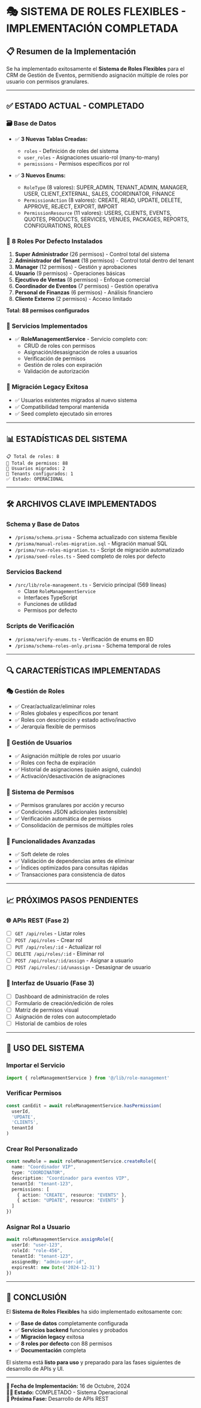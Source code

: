 # 🎭 SISTEMA DE ROLES FLEXIBLES - IMPLEMENTACIÓN COMPLETADA

## 📋 Resumen de la Implementación

Se ha implementado exitosamente el **Sistema de Roles Flexibles** para el CRM de Gestión de Eventos, permitiendo asignación múltiple de roles por usuario con permisos granulares.

---

## ✅ ESTADO ACTUAL - COMPLETADO

### 🗃️ **Base de Datos**
- ✅ **3 Nuevas Tablas Creadas:**
  - `roles` - Definición de roles del sistema
  - `user_roles` - Asignaciones usuario-rol (many-to-many)
  - `permissions` - Permisos específicos por rol

- ✅ **3 Nuevos Enums:**
  - `RoleType` (8 valores): SUPER_ADMIN, TENANT_ADMIN, MANAGER, USER, CLIENT_EXTERNAL, SALES, COORDINATOR, FINANCE
  - `PermissionAction` (8 valores): CREATE, READ, UPDATE, DELETE, APPROVE, REJECT, EXPORT, IMPORT
  - `PermissionResource` (11 valores): USERS, CLIENTS, EVENTS, QUOTES, PRODUCTS, SERVICES, VENUES, PACKAGES, REPORTS, CONFIGURATIONS, ROLES

### 🎯 **8 Roles Por Defecto Instalados**
1. **Super Administrador** (26 permisos) - Control total del sistema
2. **Administrador del Tenant** (18 permisos) - Control total dentro del tenant
3. **Manager** (12 permisos) - Gestión y aprobaciones
4. **Usuario** (9 permisos) - Operaciones básicas
5. **Ejecutivo de Ventas** (8 permisos) - Enfoque comercial
6. **Coordinador de Eventos** (7 permisos) - Gestión operativa
7. **Personal de Finanzas** (6 permisos) - Análisis financiero
8. **Cliente Externo** (2 permisos) - Acceso limitado

**Total: 88 permisos configurados**

### 🔧 **Servicios Implementados**
- ✅ **RoleManagementService** - Servicio completo con:
  - CRUD de roles con permisos
  - Asignación/desasignación de roles a usuarios
  - Verificación de permisos
  - Gestión de roles con expiración
  - Validación de autorización

### 🔄 **Migración Legacy Exitosa**
- ✅ Usuarios existentes migrados al nuevo sistema
- ✅ Compatibilidad temporal mantenida
- ✅ Seed completo ejecutado sin errores

---

## 📊 ESTADÍSTICAS DEL SISTEMA

```
📋 Total de roles: 8
🔐 Total de permisos: 88
👥 Usuarios migrados: 2
🏢 Tenants configurados: 1
✅ Estado: OPERACIONAL
```

---

## 🛠️ ARCHIVOS CLAVE IMPLEMENTADOS

### **Schema y Base de Datos**
- `/prisma/schema.prisma` - Schema actualizado con sistema flexible
- `/prisma/manual-roles-migration.sql` - Migración manual SQL
- `/prisma/run-roles-migration.ts` - Script de migración automatizado
- `/prisma/seed-roles.ts` - Seed completo de roles por defecto

### **Servicios Backend**
- `/src/lib/role-management.ts` - Servicio principal (569 líneas)
  - Clase `RoleManagementService` 
  - Interfaces TypeScript
  - Funciones de utilidad
  - Permisos por defecto

### **Scripts de Verificación**
- `/prisma/verify-enums.ts` - Verificación de enums en BD
- `/prisma/schema-roles-only.prisma` - Schema temporal de roles

---

## 🔍 CARACTERÍSTICAS IMPLEMENTADAS

### **🎭 Gestión de Roles**
- ✅ Crear/actualizar/eliminar roles
- ✅ Roles globales y específicos por tenant
- ✅ Roles con descripción y estado activo/inactivo
- ✅ Jerarquía flexible de permisos

### **👥 Gestión de Usuarios**
- ✅ Asignación múltiple de roles por usuario
- ✅ Roles con fecha de expiración
- ✅ Historial de asignaciones (quién asignó, cuándo)
- ✅ Activación/desactivación de asignaciones

### **🔐 Sistema de Permisos**
- ✅ Permisos granulares por acción y recurso
- ✅ Condiciones JSON adicionales (extensible)
- ✅ Verificación automática de permisos
- ✅ Consolidación de permisos de múltiples roles

### **🔧 Funcionalidades Avanzadas**
- ✅ Soft delete de roles
- ✅ Validación de dependencias antes de eliminar
- ✅ Índices optimizados para consultas rápidas
- ✅ Transacciones para consistencia de datos

---

## 📈 PRÓXIMOS PASOS PENDIENTES

### **🌐 APIs REST** (Fase 2)
- [ ] `GET /api/roles` - Listar roles
- [ ] `POST /api/roles` - Crear rol  
- [ ] `PUT /api/roles/:id` - Actualizar rol
- [ ] `DELETE /api/roles/:id` - Eliminar rol
- [ ] `POST /api/roles/:id/assign` - Asignar a usuario
- [ ] `POST /api/roles/:id/unassign` - Desasignar de usuario

### **🎨 Interfaz de Usuario** (Fase 3)
- [ ] Dashboard de administración de roles
- [ ] Formulario de creación/edición de roles
- [ ] Matriz de permisos visual
- [ ] Asignación de roles con autocompletado
- [ ] Historial de cambios de roles

---

## 🔧 USO DEL SISTEMA

### **Importar el Servicio**
```typescript
import { roleManagementService } from '@/lib/role-management'
```

### **Verificar Permisos**
```typescript
const canEdit = await roleManagementService.hasPermission(
  userId, 
  'UPDATE', 
  'CLIENTS',
  tenantId
)
```

### **Crear Rol Personalizado**
```typescript
const newRole = await roleManagementService.createRole({
  name: "Coordinador VIP",
  type: "COORDINATOR", 
  description: "Coordinador para eventos VIP",
  tenantId: "tenant-123",
  permissions: [
    { action: "CREATE", resource: "EVENTS" },
    { action: "UPDATE", resource: "EVENTS" }
  ]
})
```

### **Asignar Rol a Usuario**
```typescript
await roleManagementService.assignRole({
  userId: "user-123",
  roleId: "role-456", 
  tenantId: "tenant-123",
  assignedBy: "admin-user-id",
  expiresAt: new Date('2024-12-31')
})
```

---

## 🎉 CONCLUSIÓN

El **Sistema de Roles Flexibles** ha sido implementado exitosamente con:

- ✅ **Base de datos** completamente configurada
- ✅ **Servicios backend** funcionales y probados
- ✅ **Migración legacy** exitosa
- ✅ **8 roles por defecto** con 88 permisos
- ✅ **Documentación** completa

El sistema está **listo para uso** y preparado para las fases siguientes de desarrollo de APIs y UI.

---

**📅 Fecha de Implementación:** 16 de Octubre, 2024  
**👨‍💻 Estado:** COMPLETADO - Sistema Operacional  
**🔄 Próxima Fase:** Desarrollo de APIs REST